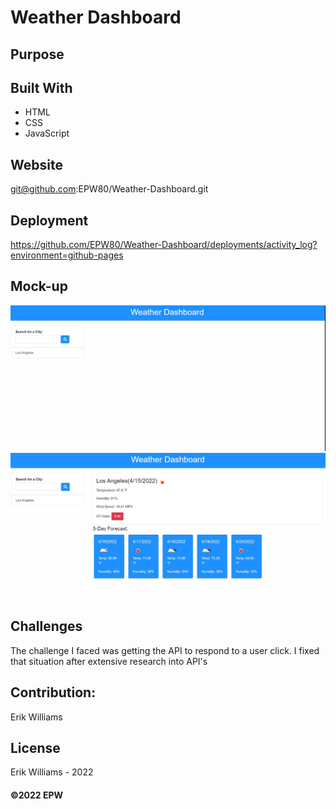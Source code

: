 # Weather Dashboard

## Purpose


## Built With
* HTML
* CSS
* JavaScript

## Website
git@github.com:EPW80/Weather-Dashboard.git


## Deployment
https://github.com/EPW80/Weather-Dashboard/deployments/activity_log?environment=github-pages

## Mock-up

![Book-Search: Erik Williams](/assets/images/weather.jpg)
![Book-Search: Erik Williams](/assets/images/weather2.jpg)

## Challenges 
The challenge I faced was getting the API to respond to a user click. I fixed that situation after extensive research into API's


## Contribution:
Erik Williams

## License
Erik Williams - 2022

#### ©️2022 EPW
